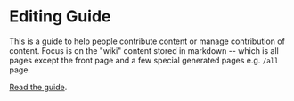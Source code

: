 # Editing Guide

This is a guide to help people contribute content or manage contribution of content. Focus is on the "wiki" content stored in markdown -- which is all pages except the front page and a few special generated pages e.g. `/all` page.

[Read the guide](https://docs.google.com/document/d/1RcwjaJYn0jtMw9rOR9W0Gv2fmQDd7Fjr53NM6j1-lco/edit?usp=sharing).
